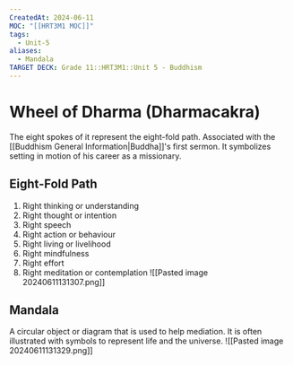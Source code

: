 ```yaml
---
CreatedAt: 2024-06-11
MOC: "[[HRT3M1 MOC]]"
tags:
  - Unit-5
aliases:
  - Mandala
TARGET DECK: Grade 11::HRT3M1::Unit 5 - Buddhism
---
```


# Wheel of Dharma (Dharmacakra)
The eight spokes of it represent the eight-fold path. Associated with the [[Buddhism General Information|Buddha]]'s first sermon. It symbolizes setting in motion of his career as a missionary.


## Eight-Fold Path
1. Right thinking or understanding
2. Right thought or intention
3. Right speech
4. Right action or behaviour
5. Right living or livelihood
6. Right mindfulness
7. Right effort
8. Right meditation or contemplation
![[Pasted image 20240611131307.png]]


## Mandala
A circular object or diagram that is used to help mediation. It is often illustrated with symbols to represent life and the universe.
![[Pasted image 20240611131329.png]]
